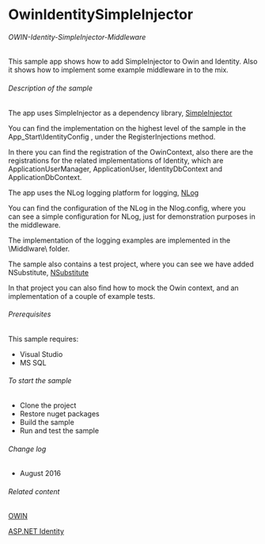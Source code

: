 # OwinIdentitySimpleInjector

###### OWIN-Identity-SimpleInjector-Middleware

This sample app shows how to add SimpleInjector to Owin and Identity. Also it shows how to implement some example middleware in to the mix.

###### Description of the sample

The app uses SimpleInjector as a dependency library, 
[SimpleInjector](https://github.com/simpleinjector/SimpleInjector)

You can find the implementation on the highest level of the sample in the App_Start\IdentityConfig , under the RegisterInjections method.

In there you can find the registration of the OwinContext, also there are the registrations for the related implementations of Identity, which are ApplicationUserManager, ApplicationUser, IdentityDbContext and ApplicationDbContext.

The app uses the NLog logging platform for logging, 
[NLog](https://github.com/NLog/NLog)

You can find the configuration of the NLog in the Nlog.config, where you can see a simple configuration for NLog, just for demonstration purposes in the middleware.

The implementation of the logging examples are implemented in the \Middlware\ folder. 

The sample also contains a test project, where you can see we have added NSubstitute,
[NSubstitute](http://nsubstitute.github.io/)

In that project you can also find how to mock the Owin context, and an implementation of a couple of example tests.

###### Prerequisites

This sample requires:
 
- Visual Studio
- MS SQL


###### To start the sample

- Clone the project
- Restore nuget packages 
- Build the sample
- Run and test the sample

###### Change log

- August 2016

###### Related content
[OWIN](http://owin.org/) 

[ASP.NET Identity](http://www.asp.net/identity)
